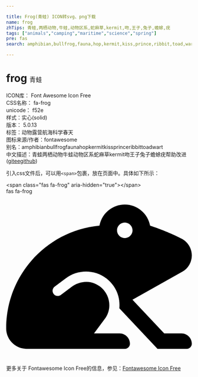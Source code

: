 ```yaml
---

title: Frog(青蛙) ICON转svg、png下载
name: frog
zhTips: 青蛙,两栖动物,牛蛙,动物区系,蛇麻草,kermit,吻,王子,兔子,蟾蜍,疣
tags: ["animals","camping","maritime","science","spring"]
pre: fas
search: amphibian,bullfrog,fauna,hop,kermit,kiss,prince,ribbit,toad,wart

---
```


# frog  <small style="font-size: 60%;font-weight: 100">青蛙</small>


<div class="detail-page">
<p>
<span>
ICON库：
<span class="badge-secondary badge">Font Awesome Icon Free</span> 
</span>
<br/>
<span>
CSS名称：
<span class="badge-secondary badge">fa-frog</span> 
</span>
<br/>
<span>
unicode：
<span class="badge-secondary badge">f52e</span> 
<copy-btn content='f52e' btn-title=""></copy-btn>
<copy-btn :content='String.fromCodePoint(parseInt("f52e", 16))' btn-title="复制U"></copy-btn>
</span><br/><span>样式：<span class="badge-light badge">实心(solid)</span></span>
<br/>
<span>
版本：
<span class="badge-secondary badge">5.0.13</span> 
</span><br/><span>标签：<span class="badge-light badge"><router-link to="/tags/animals.html">动物</router-link></span><span class="badge-light badge"><router-link to="/tags/camping.html">露营</router-link></span><span class="badge-light badge"><router-link to="/tags/maritime.html">航海</router-link></span><span class="badge-light badge"><router-link to="/tags/science.html">科学</router-link></span><span class="badge-light badge"><router-link to="/tags/spring.html">春天</router-link></span></span>
<br/>
<span>图标来源/作者：<span class="badge-light badge">fontawesome</span></span> 
<br/>
<span>别名：<span class="badge-light badge">amphibian</span><span class="badge-light badge">bullfrog</span><span class="badge-light badge">fauna</span><span class="badge-light badge">hop</span><span class="badge-light badge">kermit</span><span class="badge-light badge">kiss</span><span class="badge-light badge">prince</span><span class="badge-light badge">ribbit</span><span class="badge-light badge">toad</span><span class="badge-light badge">wart</span></span><br/><span class="zh-detail">中文描述：<span class="badge-primary badge">青蛙</span><span class="badge-primary badge">两栖动物</span><span class="badge-primary badge">牛蛙</span><span class="badge-primary badge">动物区系</span><span class="badge-primary badge">蛇麻草</span><span class="badge-primary badge">kermit</span><span class="badge-primary badge">吻</span><span class="badge-primary badge">王子</span><span class="badge-primary badge">兔子</span><span class="badge-primary badge">蟾蜍</span><span class="badge-primary badge">疣</span><span class="help-link"><span>帮助改进</span>(<a href="https://gitee.com/liuwave/icon-helper/edit/master/json/fontawesome/solid/frog.json" target="_blank" rel="noopener noreferrer">gitee</a><a href="https://github.com/liuwave/icon-helper/edit/master/json/fontawesome/solid/frog.json" target="_blank" rel="noopener noreferrer">github</a></span>)</span><br/>
</p>
</div>
<div class="alert alert-dark">
  <i class="fas fa-frog fa-xs"></i>
  <i class="fas fa-frog fa-sm"></i>
  <i class="fas fa-frog fa-lg"></i>
  <i class="fas fa-frog fa-2x"></i>
  <i class="fas fa-frog fa-3x"></i>
  <i class="fas fa-frog fa-5x"></i>
  <i class="fas fa-frog fa-7x"></i>
</div>
<div>
  <p>引入css文件后，可以用<code>&lt;span&gt;</code>包裹，放在页面中。具体如下所示：    
  </p>
  <div class="alert alert-primary" style="font-size: 14px">
    &lt;span class="fas fa-frog" aria-hidden="true"&gt;&lt;/span&gt;
    <copy-btn content='<span class="fas fa-frog" aria-hidden="true"></span>'></copy-btn>
  </div>
  <div class="alert alert-secondary">
    <i class="fas fa-frog"
    style="font-size: 24px"
    aria-hidden="true"></i> fas fa-frog
    <copy-btn content="fas fa-frog" btn-title="复制图标名称"></copy-btn>
  </div>
</div>
<div id="svg" class="svg-wrap">
<svg xmlns="http://www.w3.org/2000/svg" viewBox="0 0 576 512"><path d="M446.53 97.43C439.67 60.23 407.19 32 368 32c-39.23 0-71.72 28.29-78.54 65.54C126.75 112.96-.5 250.12 0 416.98.11 451.9 29.08 480 64 480h304c8.84 0 16-7.16 16-16 0-17.67-14.33-32-32-32h-79.49l35.8-48.33c24.14-36.23 10.35-88.28-33.71-106.6-23.89-9.93-51.55-4.65-72.24 10.88l-32.76 24.59c-7.06 5.31-17.09 3.91-22.41-3.19-5.3-7.08-3.88-17.11 3.19-22.41l34.78-26.09c36.84-27.66 88.28-27.62 125.13 0 10.87 8.15 45.87 39.06 40.8 93.21L469.62 480H560c8.84 0 16-7.16 16-16 0-17.67-14.33-32-32-32h-53.63l-98.52-104.68 154.44-86.65A58.16 58.16 0 0 0 576 189.94c0-21.4-11.72-40.95-30.48-51.23-40.56-22.22-98.99-41.28-98.99-41.28zM368 136c-13.26 0-24-10.75-24-24 0-13.26 10.74-24 24-24 13.25 0 24 10.74 24 24 0 13.25-10.75 24-24 24z"/></svg>
</div>
<detail full-name='fa-frog'></detail>
    
<div><p>更多关于  Fontawesome Icon Free的信息，参见：<a target="_blank" href="https://iconhelper.cn/fontawesome.html">Fontawesome Icon Free</a>
</p></div>
